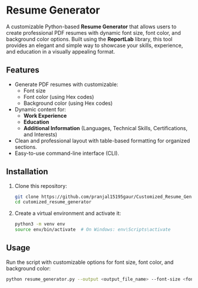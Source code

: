 # Resume Generator

A customizable Python-based **Resume Generator** that allows users to create professional PDF resumes with dynamic font size, font color, and background color options. Built using the **ReportLab** library, this tool provides an elegant and simple way to showcase your skills, experience, and education in a visually appealing format.

## Features

- Generate PDF resumes with customizable:
    - Font size
    - Font color (using Hex codes)
    - Background color (using Hex codes)
- Dynamic content for:
    - **Work Experience**
    - **Education**
    - **Additional Information** (Languages, Technical Skills, Certifications, and Interests)
- Clean and professional layout with table-based formatting for organized sections.
- Easy-to-use command-line interface (CLI).

## Installation

1. Clone this repository:
    ```bash
    git clone https://github.com/pranjal15195gaur/Customized_Resume_Generator.git
    cd cutomized_resume_generator
    ```

2. Create a virtual environment and activate it:
    ```bash
    python3 -m venv env
    source env/bin/activate  # On Windows: env\Scripts\activate
    ```

## Usage

Run the script with customizable options for font size, font color, and background color:
```bash
python resume_generator.py --output <output_file_name> --font-size <font_size> --font-color <font_color> --background-color <background_color>
